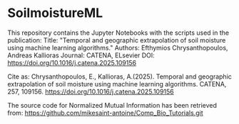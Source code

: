 # SoilmoistureML
This repository contains the Jupyter Notebooks with the scripts used in the publication: 
Title: "Temporal and geographic extrapolation of soil moisture using machine learning algorithms."
Authors: Efthymios Chrysanthopoulos, Andreas Kallioras
Journal: CATENA, ELsevier
DOI: https://doi.org/10.1016/j.catena.2025.109156 

Cite as: Chrysanthopoulos, E., Kallioras, A.(2025). Temporal and geographic extrapolation of soil moisture using machine learning algorithms. CATENA, 257, 109156. https://doi.org/10.1016/j.catena.2025.109156 

The source code for Normalized Mutual Information has been retrieved from: https://github.com/mikesaint-antoine/Comp_Bio_Tutorials.git
